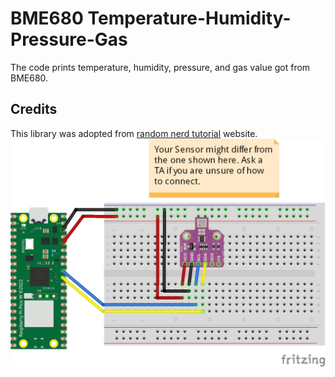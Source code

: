 # BME680 Temperature-Humidity-Pressure-Gas
The code prints temperature, humidity, pressure, and gas value got from BME680. 
## Credits
This library was adopted from [random nerd tutorial](https://randomnerdtutorials.com/micropython-bme680-esp32-esp8266/) website.
![](connection/BME680_bb.png)